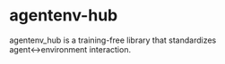 # agentenv-hub
agentenv_hub is a training-free library that standardizes agent↔environment interaction.
